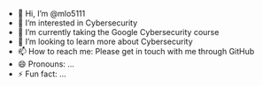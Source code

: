 - 👋 Hi, I’m @mlo5111
- 👀 I’m interested in Cybersecurity 
- 🌱 I’m currently taking the Google Cybersecurity course
- 💞️ I’m looking to learn more about Cybersecurity 
- 📫 How to reach me: Please get in touch with me through GitHub
- 😄 Pronouns: ...
- ⚡ Fun fact: ...

<!---
mlo5111/mlo5111 is a ✨ special ✨ repository because its `README.md` (this file) appears on your GitHub profile.
You can click the Preview link to take a look at your changes.
--->
